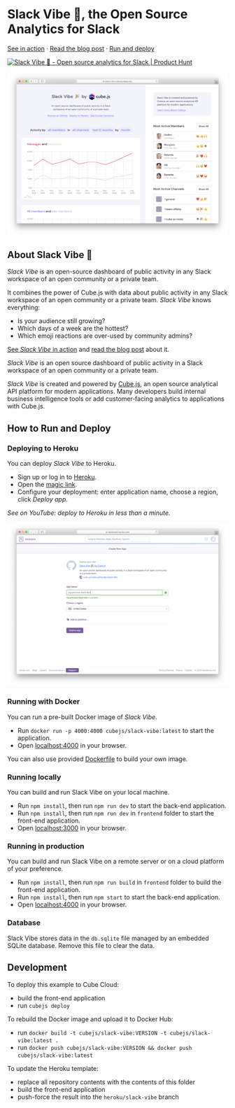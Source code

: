 # Slack Vibe 🎉, the Open Source Analytics for Slack

[See in action](https://slack-vibe.cubecloudapp.dev?utm_source=product&utm_medium=github-readme&utm_campaign=slack-vibe) · [Read the blog post](https://cube.dev/blog?utm_source=product&utm_medium=github-readme&utm_campaign=slack-vibe) · [Run and deploy](#deploying-to-heroku)

<a href="https://www.producthunt.com/posts/slack-vibe?utm_source=badge-featured&utm_medium=badge&utm_souce=badge-slack-vibe" target="_blank"><img src="https://api.producthunt.com/widgets/embed-image/v1/featured.svg?post_id=261971&theme=light" alt="Slack Vibe 🎉 - Open source analytics for Slack | Product Hunt" style="width: 250px; height: 54px;" width="250" height="54" /></a>

[![Slack Vibe animation](./frontend/public/animated-image.png)](https://slack-vibe.cubecloudapp.dev?utm_source=product&utm_medium=github-readme&utm_campaign=slack-vibe)

## About Slack Vibe 🎉

*Slack Vibe* is an open-source dashboard of public activity in any Slack workspace of an open community or a private team.

It combines the power of Cube.js with data about public activity in any Slack workspace of an open community or a private team. *Slack Vibe* knows everything:

* Is your audience still growing?
* Which days of a week are the hottest?
* Which emoji reactions are over-used by community admins?

[See *Slack Vibe* in action](https://slack-vibe.cubecloudapp.dev?utm_source=product&utm_medium=github-readme&utm_campaign=slack-vibe) and [read the blog post](https://cube.dev/blog?utm_source=product&utm_medium=github-readme&utm_campaign=slack-vibe) about it.

*Slack Vibe* is an open source dashboard of public activity in a Slack workspace of an open community or a private team.

*Slack Vibe* is created and powered by [Cube.js](https://cube.dev?utm_source=product&utm_medium=github-readme&utm_campaign=slack-vibe), an open source analytical API platform for modern applications. Many developers build internal business intelligence tools or add customer‑facing analytics to applications with Cube.js.

## How to Run and Deploy 

### Deploying to Heroku

You can deploy *Slack Vibe* to Heroku.

* Sign up or log in to [Heroku](https://id.heroku.com/login).
* Open the [magic link](https://dashboard.heroku.com/new?template=https://github.com/cube-js/cube.js/tree/heroku/slack-vibe/).
* Configure your deployment: enter application name, choose a region, click *Deploy app*.

*See on YouTube: deploy to Heroku in less than a minute.*

[![Deploy to Heroku](./frontend/public/deploy-to-heroku-image.png)](https://www.youtube.com/watch?v=-_bVKTq2EM4&feature=youtu.be)

### Running with Docker

You can run a pre-built Docker image of *Slack Vibe*.

* Run `docker run -p 4000:4000 cubejs/slack-vibe:latest` to start the application.
* Open [localhost:4000](http://localhost:4000) in your browser.

You can also use provided [Dockerfile](./Dockerfile) to build your own image.

### Running locally

You can build and run Slack Vibe on your local machine.

* Run `npm install`, then run `npm run dev` to start the back-end application.
* Run `npm install`, then run `npm run dev` in `frontend` folder to start the front-end application.
* Open [localhost:3000](http://localhost:3000) in your browser.

### Running in production

You can build and run Slack Vibe on a remote server or on a cloud platform of your preference.

* Run `npm install`, then run `npm run build` in `frontend` folder to build the front-end application.
* Run `npm install`, then run `npm start` to start the back-end application.
* Open [localhost:4000](http://localhost:4000) in your browser.

### Database

Slack Vibe stores data in the `db.sqlite` file managed by an embedded SQLite database. Remove this file to clear the data.

## Development

To deploy this example to Cube Cloud:
* build the front-end application
* run `cubejs deploy`

To rebuild the Docker image and upload it to Docker Hub:
* run `docker build -t cubejs/slack-vibe:VERSION -t cubejs/slack-vibe:latest .`
* run `docker push cubejs/slack-vibe:VERSION && docker push cubejs/slack-vibe:latest`

To update the Heroku template:
* replace all repository contents with the contents of this folder
* build the front-end application
* push-force the result into the `heroku/slack-vibe` branch
